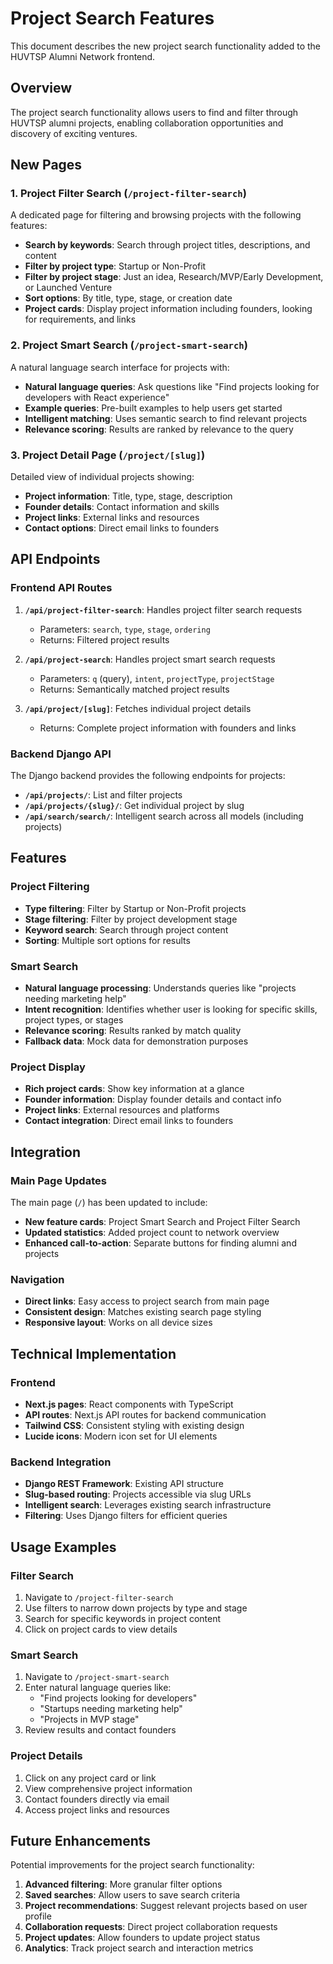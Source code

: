 # Project Search Features

This document describes the new project search functionality added to the HUVTSP Alumni Network frontend.

## Overview

The project search functionality allows users to find and filter through HUVTSP alumni projects, enabling collaboration opportunities and discovery of exciting ventures.

## New Pages

### 1. Project Filter Search (`/project-filter-search`)

A dedicated page for filtering and browsing projects with the following features:

- **Search by keywords**: Search through project titles, descriptions, and content
- **Filter by project type**: Startup or Non-Profit
- **Filter by project stage**: Just an idea, Research/MVP/Early Development, or Launched Venture
- **Sort options**: By title, type, stage, or creation date
- **Project cards**: Display project information including founders, looking for requirements, and links

### 2. Project Smart Search (`/project-smart-search`)

A natural language search interface for projects with:

- **Natural language queries**: Ask questions like "Find projects looking for developers with React experience"
- **Example queries**: Pre-built examples to help users get started
- **Intelligent matching**: Uses semantic search to find relevant projects
- **Relevance scoring**: Results are ranked by relevance to the query

### 3. Project Detail Page (`/project/[slug]`)

Detailed view of individual projects showing:

- **Project information**: Title, type, stage, description
- **Founder details**: Contact information and skills
- **Project links**: External links and resources
- **Contact options**: Direct email links to founders

## API Endpoints

### Frontend API Routes

1. **`/api/project-filter-search`**: Handles project filter search requests
   - Parameters: `search`, `type`, `stage`, `ordering`
   - Returns: Filtered project results

2. **`/api/project-search`**: Handles project smart search requests
   - Parameters: `q` (query), `intent`, `projectType`, `projectStage`
   - Returns: Semantically matched project results

3. **`/api/project/[slug]`**: Fetches individual project details
   - Returns: Complete project information with founders and links

### Backend Django API

The Django backend provides the following endpoints for projects:

- **`/api/projects/`**: List and filter projects
- **`/api/projects/{slug}/`**: Get individual project by slug
- **`/api/search/search/`**: Intelligent search across all models (including projects)

## Features

### Project Filtering

- **Type filtering**: Filter by Startup or Non-Profit projects
- **Stage filtering**: Filter by project development stage
- **Keyword search**: Search through project content
- **Sorting**: Multiple sort options for results

### Smart Search

- **Natural language processing**: Understands queries like "projects needing marketing help"
- **Intent recognition**: Identifies whether user is looking for specific skills, project types, or stages
- **Relevance scoring**: Results ranked by match quality
- **Fallback data**: Mock data for demonstration purposes

### Project Display

- **Rich project cards**: Show key information at a glance
- **Founder information**: Display founder details and contact info
- **Project links**: External resources and platforms
- **Contact integration**: Direct email links to founders

## Integration

### Main Page Updates

The main page (`/`) has been updated to include:

- **New feature cards**: Project Smart Search and Project Filter Search
- **Updated statistics**: Added project count to network overview
- **Enhanced call-to-action**: Separate buttons for finding alumni and projects

### Navigation

- **Direct links**: Easy access to project search from main page
- **Consistent design**: Matches existing search page styling
- **Responsive layout**: Works on all device sizes

## Technical Implementation

### Frontend

- **Next.js pages**: React components with TypeScript
- **API routes**: Next.js API routes for backend communication
- **Tailwind CSS**: Consistent styling with existing design
- **Lucide icons**: Modern icon set for UI elements

### Backend Integration

- **Django REST Framework**: Existing API structure
- **Slug-based routing**: Projects accessible via slug URLs
- **Intelligent search**: Leverages existing search infrastructure
- **Filtering**: Uses Django filters for efficient queries

## Usage Examples

### Filter Search
1. Navigate to `/project-filter-search`
2. Use filters to narrow down projects by type and stage
3. Search for specific keywords in project content
4. Click on project cards to view details

### Smart Search
1. Navigate to `/project-smart-search`
2. Enter natural language queries like:
   - "Find projects looking for developers"
   - "Startups needing marketing help"
   - "Projects in MVP stage"
3. Review results and contact founders

### Project Details
1. Click on any project card or link
2. View comprehensive project information
3. Contact founders directly via email
4. Access project links and resources

## Future Enhancements

Potential improvements for the project search functionality:

1. **Advanced filtering**: More granular filter options
2. **Saved searches**: Allow users to save search criteria
3. **Project recommendations**: Suggest relevant projects based on user profile
4. **Collaboration requests**: Direct project collaboration requests
5. **Project updates**: Allow founders to update project status
6. **Analytics**: Track project search and interaction metrics 